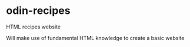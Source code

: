 # odin-recipes
HTML recipes website

Will make use of fundamental HTML knowledge to create a basic website